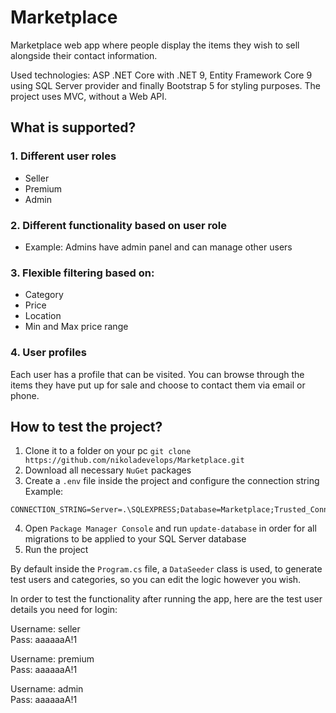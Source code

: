 # Marketplace
Marketplace web app where people display the items they wish to sell alongside their contact information.

Used technologies: ASP .NET Core with .NET 9, Entity Framework Core 9 using SQL Server provider and finally Bootstrap 5 for styling purposes. The project uses MVC, without a Web API.

## What is supported?
### 1. Different user roles
- Seller
- Premium
- Admin
### 2. Different functionality based on user role
- Example: Admins have admin panel and can manage other users
### 3. Flexible filtering based on:
- Category
- Price
- Location
- Min and Max price range
### 4. User profiles
Each user has a profile that can be visited. You can browse through the items they have put up for sale and choose to contact them via email or phone.

## How to test the project?
1. Clone it to a folder on your pc `git clone https://github.com/nikoladevelops/Marketplace.git`
2. Download all necessary `NuGet` packages
3. Create a `.env` file inside the project and configure the connection string<br>
Example:
```
CONNECTION_STRING=Server=.\SQLEXPRESS;Database=Marketplace;Trusted_Connection=True;MultipleActiveResultSets=true;TrustServerCertificate=True;
```
4. Open `Package Manager Console` and run `update-database` in order for all migrations to be applied to your SQL Server database
5. Run the project

By default inside the `Program.cs` file, a `DataSeeder` class is used, to generate test users and categories, so you can edit the logic however you wish.

In order to test the functionality after running the app, here are the test user details you need for login:

Username: seller<br>
Pass: aaaaaaA!1

Username: premium<br>
Pass: aaaaaaA!1

Username: admin<br>
Pass: aaaaaaA!1


